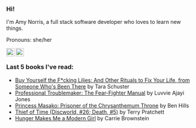 
### Hi!
I'm Amy Norris, a full stack software developer who loves to learn new things. 

Pronouns: she/her

<a href="https://twitter.com/amynorris">
  <img align="left" alt="Amy Norris | Twitter" width="22px" src="https://raw.githubusercontent.com/peterthehan/peterthehan/master/assets/twitter.svg" />
</a>
<a href="https://www.linkedin.com/in/norrisamy/">
  <img align="left" alt="Amy's LinkedIn" width="22px" src="https://raw.githubusercontent.com/peterthehan/peterthehan/master/assets/linkedin.svg" />
</a>
<br>


### Last 5 books I've read:
<!-- GOODREADS-LIST:START -->
- [Buy Yourself the F*cking Lilies: And Other Rituals to Fix Your Life, from Someone Who's Been There](https://www.goodreads.com/review/show/3562856452?utm_medium=api&utm_source=rss) by Tara Schuster
- [Professional Troublemaker: The Fear-Fighter Manual](https://www.goodreads.com/review/show/3958212593?utm_medium=api&utm_source=rss) by Luvvie Ajayi Jones
- [Princess Masako: Prisoner of the Chrysanthemum Throne](https://www.goodreads.com/review/show/3895097677?utm_medium=api&utm_source=rss) by Ben Hills
- [Thief of Time (Discworld, #26; Death, #5)](https://www.goodreads.com/review/show/3895096894?utm_medium=api&utm_source=rss) by Terry Pratchett
- [Hunger Makes Me a Modern Girl](https://www.goodreads.com/review/show/2327250113?utm_medium=api&utm_source=rss) by Carrie Brownstein
<!-- GOODREADS-LIST:END -->

<!--
**Silfron/silfron** is a ✨ _special_ ✨ repository because its `README.md` (this file) appears on your GitHub profile.

Here are some ideas to get you started:

- 🔭 I’m currently working on ...
- 🌱 I’m currently learning ...
- 👯 I’m looking to collaborate on ...
- 🤔 I’m looking for help with ...
- 💬 Ask me about ...
- 📫 How to reach me: ...
- 😄 Pronouns: ...
- ⚡ Fun fact: ...
-->

